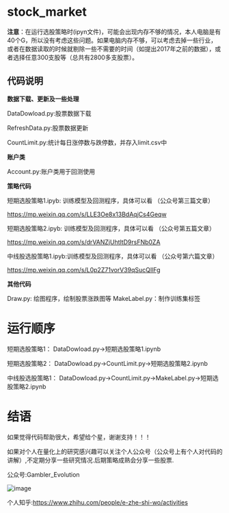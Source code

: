 # stock_market

**注意**：在运行选股策略时(ipyn文件)，可能会出现内存不够的情况，本人电脑是有40个G，所以没有考虑这些问题。如果电脑内存不够，可以考虑去掉一些行业，或者在数据读取的时候就剔除一些不需要的时间（如提出2017年之前的数据），或者选择任意300支股等（总共有2800多支股票）。

## 代码说明
**数据下载、更新及一些处理**

DataDowload.py:股票数据下载

RefreshData.py:股票数据更新

CountLimit.py:统计每日涨停数与跌停数，并存入limit.csv中

**账户类**

Account.py:账户类用于回测使用

**策略代码**

短期选股策略1.ipyb: 训练模型及回测程序，具体可以看 （公众号第三篇文章）

https://mp.weixin.qq.com/s/LLE3Oe8x13BdAqjCs4Geqw

短期选股策略2.ipyb: 训练模型及回测程序，具体可以看 （公众号第五篇文章）

https://mp.weixin.qq.com/s/drVANZjUhtltD9rsFNb0ZA

中线股选股策略1.ipyb:训练模型及回测程序，具体可以看 （公众号第六篇文章）

https://mp.weixin.qq.com/s/L0p2Z71vorV39qSucQIlFg

**其他代码**

Draw.py: 绘图程序，绘制股票涨跌图等
MakeLabel.py：制作训练集标签

# 运行顺序
短期选股策略1：
DataDowload.py->短期选股策略1.ipynb

短期选股策略2：
DataDowload.py->CountLimit.py->短期选股策略2.ipynb

中线股选股策略1：
DataDowload.py->CountLimit.py->MakeLabel.py->短期选股策略2.ipynb

# 结语
如果觉得代码帮助很大，希望给个星，谢谢支持！！！

如果对个人在量化上的研究感兴趣可以关注个人公众号（公众号上有个人对代码的讲解）,不定期分享一些研究情况.后期策略成熟会分享一些股票.

公众号:Gambler_Evolution

 ![image](https://github.com/wbbhcb/stock_market/blob/master/qrcode.jpg)

个人知乎:https://www.zhihu.com/people/e-zhe-shi-wo/activities

